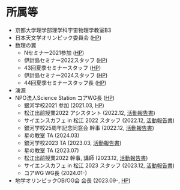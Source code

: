 # 所属等
* 京都大学理学部理学科宇宙物理学教室B3
* 日本天文学オリンピック委員会 ([HP](https://iaojapan.org/))
* 数理の翼
    * Nセミナー2021参加 ([HP](https://seminar.npo-tsubasa.jp/n2021/))
    * 伊計島セミナー2022スタッフ ([HP](https://seminar.npo-tsubasa.jp/island2022/))
    * 43回夏季セミナースタッフ ([HP](https://seminar.npo-tsubasa.jp/43/))
    * 伊計島セミナー2024スタッフ ([HP](https://seminar.npo-tsubasa.jp/island2024/))
    * 44回夏季セミナースタッフ長 ([HP](https://seminar.npo-tsubasa.jp/44/))
* 湧源
* NPO法人Science Station コアWG長 ([HP](https://sciencestation.jp/))
    * 銀河学校2021 参加 (2021.03, [HP](https://sciencestation.jp/activities/2021/gs24/index.html))
    * 松江出前授業2022 アシスタント (2022.12, [活動報告書](http://www.sciencestation.jp/activities/2022/delivery92/index.html))
    * サイエンスカフェ in 松江 2022 スタッフ (2022.12, [活動報告書](http://www.sciencestation.jp/activities/2022/cafe_matsue18/index.html))
    * 銀河学校25周年記念同窓会 幹事 (2022.12, [活動報告書](http://www.sciencestation.jp/activities/2022/gs25th/index.html))
    * 星の教室 TA (2024.03)
    * 銀河学校2023 TA (2023.03, [活動報告書](http://www.sciencestation.jp/activities/2023/gs26/index.html))
    * 星の教室 TA (2023.07)
    * 松江出前授業2022 幹事, 講師 (2023.12, [活動報告書](http://www.sciencestation.jp/activities/2023/delivery93/index.html))
    * サイエンスカフェ in 松江 2023 スタッフ (2023.12, [活動報告書](http://www.sciencestation.jp/activities/2023/cafe_matsue19/index.html))
    * コアWG WG長 (2024.01-)
* 地学オリンピックOB/OG会 会長 (2023.09-, [HP](https://jeso.jp/obog/))